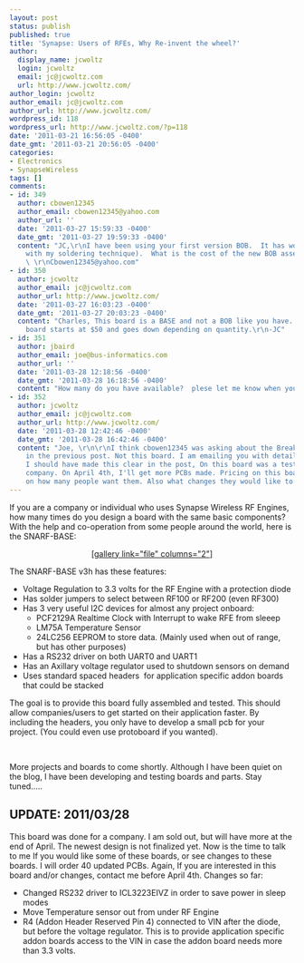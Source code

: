 ```yaml
---
layout: post
status: publish
published: true
title: 'Synapse: Users of RFEs, Why Re-invent the wheel?'
author:
  display_name: jcwoltz
  login: jcwoltz
  email: jc@jcwoltz.com
  url: http://www.jcwoltz.com/
author_login: jcwoltz
author_email: jc@jcwoltz.com
author_url: http://www.jcwoltz.com/
wordpress_id: 118
wordpress_url: http://www.jcwoltz.com/?p=118
date: '2011-03-21 16:56:05 -0400'
date_gmt: '2011-03-21 20:56:05 -0400'
categories:
- Electronics
- SynapseWireless
tags: []
comments:
- id: 349
  author: cbowen12345
  author_email: cbowen12345@yahoo.com
  author_url: ''
  date: '2011-03-27 15:59:33 -0400'
  date_gmt: '2011-03-27 19:59:33 -0400'
  content: "JC,\r\nI have been using your first version BOB.  It has worked well (even
    with my soldering technique).  What is the cost of the new BOB assembled?\r\n
    \ \r\nCbowen12345@yahoo.com"
- id: 350
  author: jcwoltz
  author_email: jc@jcwoltz.com
  author_url: http://www.jcwoltz.com/
  date: '2011-03-27 16:03:23 -0400'
  date_gmt: '2011-03-27 20:03:23 -0400'
  content: "Charles, This board is a BASE and not a BOB like you have. The new BASE
    board starts at $50 and goes down depending on quantity.\r\n-JC"
- id: 351
  author: jbaird
  author_email: joe@bus-informatics.com
  author_url: ''
  date: '2011-03-28 12:18:56 -0400'
  date_gmt: '2011-03-28 16:18:56 -0400'
  content: "How many do you have available?  plese let me know when you have the pricing!\r\n\r\nJoe"
- id: 352
  author: jcwoltz
  author_email: jc@jcwoltz.com
  author_url: http://www.jcwoltz.com/
  date: '2011-03-28 12:42:46 -0400'
  date_gmt: '2011-03-28 16:42:46 -0400'
  content: "Joe, \r\n\r\nI think cbowen12345 was asking about the Break Out Board
    in the previous post. Not this board. I am emailing you with details. But I guess
    I should have made this clear in the post, On this board was a test run for a
    company. On April 4th, I'll get more PCBs made. Pricing on this board really depends
    on how many people want them. Also what changes they would like to see.\r\n\r\n-JC"
---
```

<p>If you are a company or individual who uses Synapse Wireless RF Engines, how many times do you design a board with the same basic components? With the help and co-operation from some people around the world, here is the SNARF-BASE:</p>
<p style="text-align: center;"><a href="http://www.jcwoltz.com/wp-content/uploads/2011/03/IMG-20110315-00147.jpg">[gallery link="file" columns="2"]</p>
<p></a></p>
<p><a href="http://www.jcwoltz.com/wp-content/uploads/2011/03/IMG-20110315-00147.jpg"> </a></p>
<p><a href="http://www.jcwoltz.com/wp-content/uploads/2011/03/IMG-20110315-00147.jpg"></a></p>
<p><a href="http://www.jcwoltz.com/wp-content/uploads/2011/03/IMG-20110315-00147.jpg"> </a></p>
<p><a href="http://www.jcwoltz.com/wp-content/uploads/2011/03/IMG-20110315-00147.jpg"></a></p>
<p><a href="http://www.jcwoltz.com/wp-content/uploads/2011/03/IMG-20110315-00147.jpg"> </a></p>
<p><a href="http://www.jcwoltz.com/wp-content/uploads/2011/03/IMG-20110315-00147.jpg"></a></p>
<p><a href="http://www.jcwoltz.com/wp-content/uploads/2011/03/IMG-20110315-00147.jpg"> </a></p>
<p><a href="http://www.jcwoltz.com/wp-content/uploads/2011/03/IMG-20110315-00147.jpg"></a></p>
<p><a href="http://www.jcwoltz.com/wp-content/uploads/2011/03/IMG-20110315-00147.jpg"> </a></p>
<p><a href="http://www.jcwoltz.com/wp-content/uploads/2011/03/IMG-20110315-00147.jpg"></a></p>
<p><a href="http://www.jcwoltz.com/wp-content/uploads/2011/03/IMG-20110315-00147.jpg"> </a></p>
<p><a href="http://www.jcwoltz.com/wp-content/uploads/2011/03/IMG-20110315-00147.jpg"></a></p>
<p><a href="http://www.jcwoltz.com/wp-content/uploads/2011/03/IMG-20110315-00147.jpg"> </a></p>
<p><a href="http://www.jcwoltz.com/wp-content/uploads/2011/03/IMG-20110315-00147.jpg"></a></p>
<p>The SNARF-BASE v3h has these features:</p>
<ul>
<li>Voltage Regulation to 3.3 volts for the RF Engine with a protection diode</li>
<li>Has solder jumpers to select between RF100 or RF200 (even RF300)</li>
<li>Has 3 very useful I2C devices for almost any project onboard:
<ul>
<li>PCF2129A Realtime Clock with Interrupt to wake RFE from sleeep</li>
<li>LM75A Temperature Sensor</li>
<li>24LC256 EEPROM to store data. (Mainly used when out of range, but has other purposes)</li>
</ul>
</li>
<li>Has a RS232 driver on both UART0 and UART1</li>
<li>Has an Axillary voltage regulator used to shutdown sensors on demand</li>
<li>Uses standard spaced headers  for application specific addon boards that could be stacked</li>
</ul>
<p>The goal is to provide this board fully assembled and tested. This should allow companies/users to get started on their application faster. By including the headers, you only have to develop a small pcb for your project. (You could even use protoboard if you wanted).</p>
<p>&nbsp;</p>
<p>More projects and boards to come shortly. Although I have been quiet on the blog, I have been developing and testing boards and parts. Stay tuned.....</p>
<h2>UPDATE: 2011/03/28</h2>
<p>This board was done for a company. I am sold out, but will have more at the end of April. The newest design is not finalized yet. Now is the time to talk to me If you would like some of these boards, or see changes to these boards. I will order 40 updated PCBs. Again, If you are interested in this board and/or changes, contact me before April 4th. Changes so far:</p>
<ul>
<li>Changed RS232 driver to ICL3223EIVZ in order to save power in sleep modes</li>
<li>Move Temperature sensor out from under RF Engine</li>
<li>R4 (Addon Header Reserved Pin 4) connected to VIN after the diode, but before the voltage regulator. This is to provide application specific addon boards access to the VIN in case the addon board needs more than 3.3 volts.</li>
</ul>
